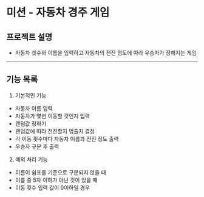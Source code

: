 # 미션 - 자동차 경주 게임
 ## 프로젝트 설명
 - 자동차 갯수와 이름을 입력하고 자동차의 전진 정도에 따라 우승자가 정해지는 게임

 ---

 ## 기능 목록
 1) 기본적인 기능
 - 자동차 이름 입력
 - 자동차가 몇번 이동할 것인지 입력
 - 랜덤값 정하기
 - 랜덤값에 따라 전진할지 멈출지 결정
 - 각 이동 횟수마다 자동차 이름과 전진 정도 출력
 - 우승자 구분 후 출력

 2) 예외 처리 기능
 - 이름이 쉼표를 기준으로 구분되지 않을 때
 - 이름 중 5자 이하가 아닌 것이 있을 때
 - 이동 횟수 입력 값이 0이하일 경우
